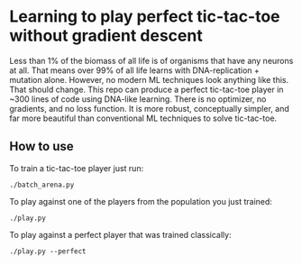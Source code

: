 # Learning to play perfect tic-tac-toe without gradient descent
Less than 1% of the biomass of all life is of organisms that have any neurons at all. That means over 99% of all life learns with DNA-replication + mutation alone. However, no modern ML techniques look anything like this. That should change. This repo can produce a perfect tic-tac-toe player in ~300 lines of code using DNA-like learning. There is no optimizer, no gradients, and no loss function. It is more robust, conceptually simpler, and far more beautiful than conventional ML techniques to solve tic-tac-toe.

## How to use

To train a tic-tac-toe player just run:
```
./batch_arena.py
```

To play against one of the players from the population you just trained:
```
./play.py
```

To play against a perfect player that was trained classically:
```
./play.py --perfect
```
